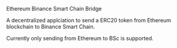 Ethereum Binance Smart Chain Bridge

A decentralized applciation to send a ERC20 token from Ethereum blockchain to Binance Smart Chain.

Currently only sending from Ethereum to BSc is supported.
